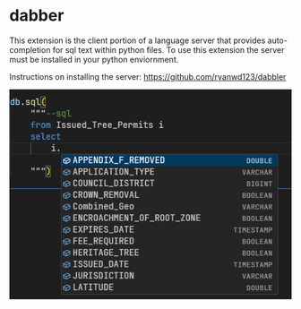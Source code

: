 # dabber

This extension is the client portion of a language server that provides auto-completion for sql text within python files.  To use this extension the server must be installed in your python enviornment.  

Instructions on installing the server: https://github.com/ryanwd123/dabbler


![screenshot](https://github.com/ryanwd123/dabbler/blob/master/images/auto_complete.png?raw=true)